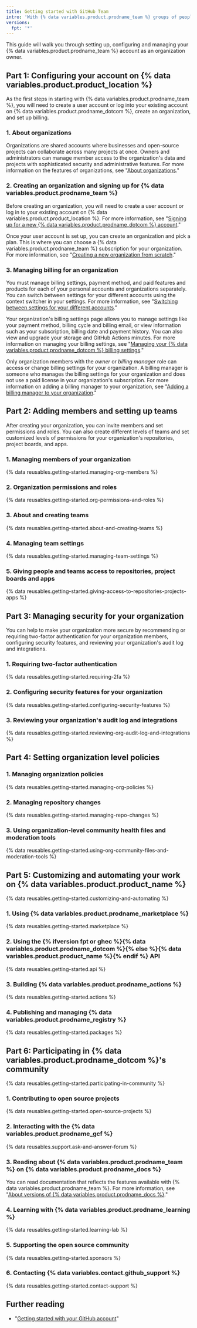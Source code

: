 ```yaml
---
title: Getting started with GitHub Team
intro: 'With {% data variables.product.prodname_team %} groups of people can collaborate across many projects at the same time in an organization account.'
versions:
  fpt: '*'
---
```


This guide will walk you through setting up, configuring and managing your {% data variables.product.prodname_team %} account as an organization owner.

## Part 1: Configuring your account on {% data variables.product.product_location %}
As the first steps in starting with {% data variables.product.prodname_team %}, you will need to create a user account or log into your existing account on {% data variables.product.prodname_dotcom %}, create an organization, and set up billing.

### 1. About organizations
Organizations are shared accounts where businesses and open-source projects can collaborate across many projects at once. Owners and administrators can manage member access to the organization's data and projects with sophisticated security and administrative features. For more information on the features of organizations, see "[About organizations](/organizations/collaborating-with-groups-in-organizations/about-organizations#terms-of-service-and-data-protection-for-organizations)."

### 2. Creating an organization and signing up for {% data variables.product.prodname_team %}
Before creating an organization, you will need to create a user account or log in to your existing account on {% data variables.product.product_location %}. For more information, see "[Signing up for a new {% data variables.product.prodname_dotcom %} account](/get-started/signing-up-for-github/signing-up-for-a-new-github-account)."

Once your user account is set up, you can create an organization and pick a plan. This is where you can choose a {% data variables.product.prodname_team %} subscription for your organization. For more information, see "[Creating a new organization from scratch](/organizations/collaborating-with-groups-in-organizations/creating-a-new-organization-from-scratch)."

### 3. Managing billing for an organization
You must manage billing settings, payment method, and paid features and products for each of your personal accounts and organizations separately. You can switch between settings for your different accounts using the context switcher in your settings. For more information, see "[Switching between settings for your different accounts](/billing/managing-your-github-billing-settings/about-billing-on-github#switching-between-settings-for-your-different-accounts)."

Your organization's billing settings page allows you to manage settings like your payment method, billing cycle and billing email, or view information such as your subscription, billing date and payment history. You can also view and upgrade your storage and GitHub Actions minutes. For more information on managing your billing settings, see "[Managing your {% data variables.product.prodname_dotcom %} billing settings](/billing/managing-your-github-billing-settings)."

Only organization members with the *owner* or *billing manager* role can access or change billing settings for your organization. A billing manager is someone  who manages the billing settings for your organization and does not use a paid license in your organization's subscription. For more information on adding a billing manager to your organization, see "[Adding a billing manager to your organization](/organizations/managing-peoples-access-to-your-organization-with-roles/adding-a-billing-manager-to-your-organization)."


## Part 2: Adding members and setting up teams
After creating your organization, you can invite members and set permissions and roles. You can also create different levels of teams and set customized levels of permissions for your organization's repositories, project boards, and apps.

### 1. Managing members of your organization
{% data reusables.getting-started.managing-org-members %}

### 2. Organization permissions and roles
{% data reusables.getting-started.org-permissions-and-roles %}

### 3. About and creating teams
{% data reusables.getting-started.about-and-creating-teams %}
### 4. Managing team settings
{% data reusables.getting-started.managing-team-settings %}

### 5. Giving people and teams access to repositories, project boards and apps
{% data reusables.getting-started.giving-access-to-repositories-projects-apps %}
## Part 3: Managing security for your organization
You can help to make your organization more secure by recommending or requiring two-factor authentication for your organization members, configuring security features, and reviewing your organization's audit log and integrations.

### 1. Requiring two-factor authentication
{% data reusables.getting-started.requiring-2fa %}

### 2. Configuring security features for your organization
{% data reusables.getting-started.configuring-security-features %}

### 3. Reviewing your organization's audit log and integrations
{% data reusables.getting-started.reviewing-org-audit-log-and-integrations %}

## Part 4: Setting organization level policies
### 1. Managing organization policies
{% data reusables.getting-started.managing-org-policies %}
### 2. Managing repository changes
{% data reusables.getting-started.managing-repo-changes %}
### 3. Using organization-level community health files and moderation tools
{% data reusables.getting-started.using-org-community-files-and-moderation-tools %}
## Part 5: Customizing and automating your work on {% data variables.product.product_name %}

{% data reusables.getting-started.customizing-and-automating %}
### 1. Using {% data variables.product.prodname_marketplace %}
{% data reusables.getting-started.marketplace %}
### 2. Using the {% ifversion fpt or ghec %}{% data variables.product.prodname_dotcom %}{% else %}{% data variables.product.product_name %}{% endif %} API
{% data reusables.getting-started.api %}

### 3. Building {% data variables.product.prodname_actions %}
{% data reusables.getting-started.actions %}

### 4. Publishing and managing {% data variables.product.prodname_registry %} 
{% data reusables.getting-started.packages %}

## Part 6: Participating in {% data variables.product.prodname_dotcom %}'s community
{% data reusables.getting-started.participating-in-community %}
### 1. Contributing to open source projects
{% data reusables.getting-started.open-source-projects %}

### 2. Interacting with the {% data variables.product.prodname_gcf %}
{% data reusables.support.ask-and-answer-forum %}

### 3. Reading about {% data variables.product.prodname_team %} on {% data variables.product.prodname_docs %}
You can read documentation that reflects the features available with {% data variables.product.prodname_team %}. For more information, see "[About versions of {% data variables.product.prodname_docs %}](/get-started/learning-about-github/about-versions-of-github-docs)."

### 4. Learning with {% data variables.product.prodname_learning %}
{% data reusables.getting-started.learning-lab %}

### 5. Supporting the open source community
{% data reusables.getting-started.sponsors %}

### 6. Contacting {% data variables.contact.github_support %}
{% data reusables.getting-started.contact-support %}
## Further reading

- "[Getting started with your GitHub account](/get-started/onboarding/getting-started-with-your-github-account)"
